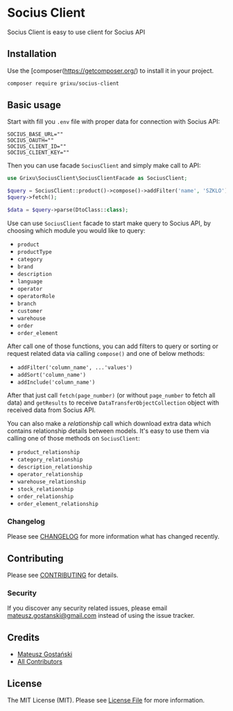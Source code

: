 # Socius Client

Socius Client is easy to use client for Socius API

## Installation

Use the [composer(https://getcomposer.org/) to install it in your project.

```bash
composer require grixu/socius-client
```

## Basic usage

Start with fill you `.env` file with proper data for connection with Socius API:

```dotenv
SOCIUS_BASE_URL=""
SOCIUS_OAUTH=""
SOCIUS_CLIENT_ID=""
SOCIUS_CLIENT_KEY=""
```

Then you can use facade `SociusClient` and simply make call to API:

```php
use Grixu\SociusClient\SociusClientFacade as SociusClient;

$query = SociusClient::product()->compose()->addFilter('name', 'SZKLO');
$query->fetch();

$data = $query->parse(DtoClass::class);
```

Use can use `SociusClient` facade to start make query to Socius API, by choosing which module you would like to query:

- `product`
- `productType`
- `category`
- `brand`
- `description`
- `language`
- `operator`
- `operatorRole`
- `branch`
- `customer`
- `warehouse`
- `order`
- `order_element`

After call one of those functions, you can add filters to query or sorting or request related data via
calling `compose()` and one of below methods:

- `addFilter('column_name', ...'values')`
- `addSort('column_name')`
- `addInclude('column_name')`

After that just call `fetch(page_number)` (or without `page_number` to fetch all data) and `getResults`
to receive `DataTransferObjectCollection` object with received data from Socius API.

You can also make a *relationship* call which download extra data which contains relationship details between models. It's easy to use them via calling one of those methods on `SociusClient`:

- `product_relationship`
- `category_relationship`
- `description_relationship`
- `operator_relationship`
- `warehouse_relationship`
- `stock_relationship`
- `order_relationship`
- `order_element_relationship`

### Changelog

Please see [CHANGELOG](CHANGELOG.md) for more information what has changed recently.

## Contributing

Please see [CONTRIBUTING](CONTRIBUTING.md) for details.

### Security

If you discover any security related issues, please email mateusz.gostanski@gmail.com instead of using the issue tracker.

## Credits

- [Mateusz Gostański](https://github.com/grixu)
- [All Contributors](../../contributors)

## License

The MIT License (MIT). Please see [License File](LICENSE.md) for more information.
